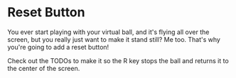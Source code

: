 # Reset Button

You ever start playing with your virtual ball, and it's flying all over the screen, but you really just want to make it stand still? Me too. That's why you're going to add a reset button!

Check out the TODOs to make it so the R key stops the ball and returns it to the center of the screen.
